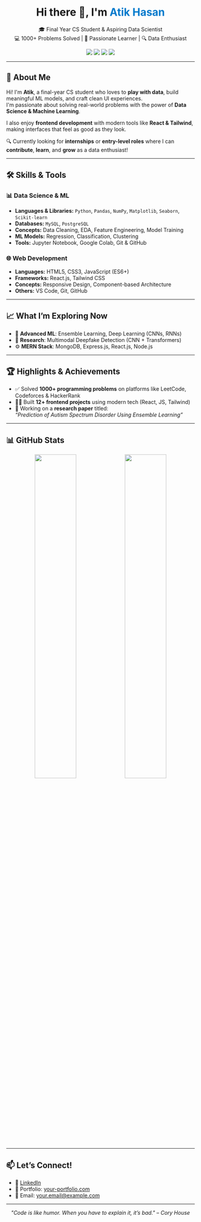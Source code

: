 <h1 align="center">Hi there 👋, I'm <span style="color:#007acc;">Atik Hasan</span></h1>

<p align="center">
  🎓 Final Year CS Student & Aspiring Data Scientist <br>
  💻 1000+ Problems Solved | 🌟 Passionate Learner | 🔍 Data Enthusiast
</p>

<p align="center">
  <img src="https://img.shields.io/badge/Python-Expert-blue?style=for-the-badge&logo=python" />
  <img src="https://img.shields.io/badge/Data%20Science-Enthusiast-success?style=for-the-badge&logo=scikit-learn" />
  <img src="https://img.shields.io/badge/Machine%20Learning-Lover-orange?style=for-the-badge&logo=tensorflow" />
  <img src="https://img.shields.io/badge/1000%2B-Problems%20Solved-ff69b4?style=for-the-badge&logo=leetcode" />
</p>

---

## 🧠 About Me

Hi! I'm **Atik**, a final-year CS student who loves to **play with data**, build meaningful ML models, and craft clean UI experiences.  
I'm passionate about solving real-world problems with the power of **Data Science & Machine Learning**.

I also enjoy **frontend development** with modern tools like **React & Tailwind**, making interfaces that feel as good as they look.

🔍 Currently looking for **internships** or **entry-level roles** where I can **contribute**, **learn**, and **grow** as a data enthusiast!

---

## 🛠️ Skills & Tools

### 📊 Data Science & ML
- **Languages & Libraries:** `Python`, `Pandas`, `NumPy`, `Matplotlib`, `Seaborn`, `Scikit-learn`
- **Databases:** `MySQL`, `PostgreSQL`
- **Concepts:** Data Cleaning, EDA, Feature Engineering, Model Training
- **ML Models:** Regression, Classification, Clustering
- **Tools:** Jupyter Notebook, Google Colab, Git & GitHub

### 🌐 Web Development
- **Languages:** HTML5, CSS3, JavaScript (ES6+)
- **Frameworks:** React.js, Tailwind CSS
- **Concepts:** Responsive Design, Component-based Architecture
- **Others:** VS Code, Git, GitHub

---

## 📈 What I’m Exploring Now
- 🤖 **Advanced ML**: Ensemble Learning, Deep Learning (CNNs, RNNs)
- 🧠 **Research**: Multimodal Deepfake Detection (CNN + Transformers)
- ⚙️ **MERN Stack**: MongoDB, Express.js, React.js, Node.js

---

## 🏆 Highlights & Achievements

- ✅ Solved **1000+ programming problems** on platforms like LeetCode, Codeforces & HackerRank
- 🧑‍💻 Built **12+ frontend projects** using modern tech (React, JS, Tailwind)
- 📄 Working on a **research paper** titled:  
  _“Prediction of Autism Spectrum Disorder Using Ensemble Learning”_

---

## 📊 GitHub Stats

<p align="center">
  <img src="https://github-readme-stats.vercel.app/api?username=atik-arik&show_icons=true&theme=tokyonight" width="47%" />
  <img src="https://github-readme-streak-stats.herokuapp.com/?user=atik-arik&theme=tokyonight" width="47%" />
</p>

---

## 📫 Let’s Connect!

- 🔗 [LinkedIn](https://www.linkedin.com/in/yourprofile)
- 💼 Portfolio: [your-portfolio.com](https://your-portfolio.com)
- 📧 Email: your.email@example.com

---

<p align="center">
  <i>"Code is like humor. When you have to explain it, it’s bad." – Cory House</i>  
</p>
